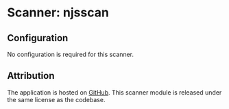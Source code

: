 # Scanner: njsscan

## Configuration

No configuration is required for this scanner.

## Attribution

The application is hosted on [GitHub](https://github.com/ajinabraham/njsscan).
This scanner module is released under the same license as the codebase.
